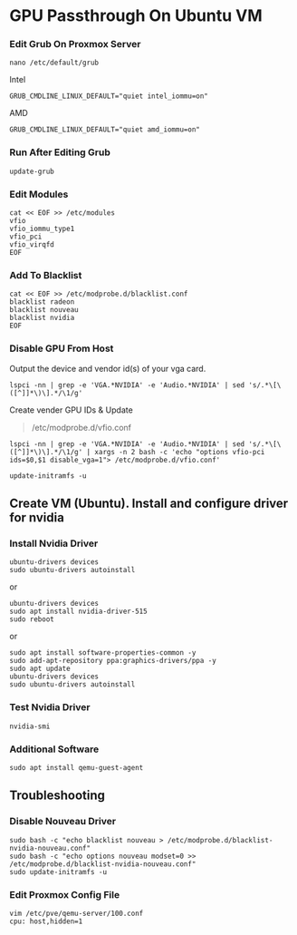 # GPU Passthrough On Ubuntu VM

### Edit Grub On Proxmox Server
```
nano /etc/default/grub
```
Intel
```
GRUB_CMDLINE_LINUX_DEFAULT="quiet intel_iommu=on"
```
AMD
```
GRUB_CMDLINE_LINUX_DEFAULT="quiet amd_iommu=on"
```

### Run After Editing Grub
```
update-grub
```

### Edit Modules
```
cat << EOF >> /etc/modules
vfio
vfio_iommu_type1
vfio_pci
vfio_virqfd
EOF
```

### Add To Blacklist
```
cat << EOF >> /etc/modprobe.d/blacklist.conf
blacklist radeon
blacklist nouveau
blacklist nvidia
EOF
```

### Disable GPU From Host
Output the device and vendor id(s) of your vga card.
```
lspci -nn | grep -e 'VGA.*NVIDIA' -e 'Audio.*NVIDIA' | sed 's/.*\[\([^]]*\)\].*/\1/g'
```

Create vender GPU IDs & Update
>/etc/modprobe.d/vfio.conf
```
lspci -nn | grep -e 'VGA.*NVIDIA' -e 'Audio.*NVIDIA' | sed 's/.*\[\([^]]*\)\].*/\1/g' | xargs -n 2 bash -c 'echo "options vfio-pci ids=$0,$1 disable_vga=1"> /etc/modprobe.d/vfio.conf'
```
```
update-initramfs -u
```

## Create VM (Ubuntu). Install and configure driver for nvidia

### Install Nvidia Driver
```
ubuntu-drivers devices
sudo ubuntu-drivers autoinstall
```
or
```
ubuntu-drivers devices
sudo apt install nvidia-driver-515
sudo reboot
```
or
```
sudo apt install software-properties-common -y
sudo add-apt-repository ppa:graphics-drivers/ppa -y
sudo apt update
ubuntu-drivers devices
sudo ubuntu-drivers autoinstall
```

### Test Nvidia Driver
```
nvidia-smi
```

### Additional Software
```
sudo apt install qemu-guest-agent
```

## Troubleshooting

### Disable Nouveau Driver
```
sudo bash -c "echo blacklist nouveau > /etc/modprobe.d/blacklist-nvidia-nouveau.conf"
sudo bash -c "echo options nouveau modset=0 >> /etc/modprobe.d/blacklist-nvidia-nouveau.conf"
sudo update-initramfs -u
```
### Edit Proxmox Config File
```
vim /etc/pve/qemu-server/100.conf
cpu: host,hidden=1
```
